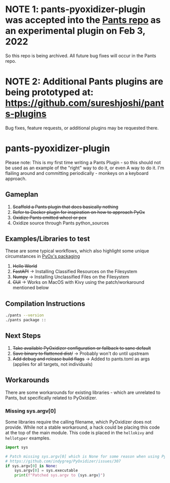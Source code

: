 # NOTE 1: pants-pyoxidizer-plugin was accepted into the [Pants repo](https://github.com/pantsbuild/pants/pull/14183) as an experimental plugin on Feb 3, 2022

So this repo is being archived. All future bug fixes will occur in the Pants repo.

# NOTE 2: Additional Pants plugins are being prototyped at: https://github.com/sureshjoshi/pants-plugins

Bug fixes, feature requests, or additional plugins may be requested there.

# pants-pyoxidizer-plugin

Please note: This is my first time writing a Pants Plugin - so this should not be used as an example of the "right" way to do it, or even A way to do it. I'm flailing around and committing periodically - monkeys on a keyboard approach.

## Gameplan

1. ~~Scaffold a Pants plugin that does basically nothing~~
2. ~~Refer to Docker plugin for inspiration on how to approach PyOx~~
3. ~~Oxidize Pants emitted wheel or pex~~
4. Oxidize source through Pants python_sources

## Examples/Libraries to test

These are some typical workflows, which also highlight some unique circumstances in [PyOx's packaging](https://pyoxidizer.readthedocs.io/en/stable/pyoxidizer_packaging_additional_files.html)

1. ~~Hello World~~
2. ~~FastAPI~~ -> Installing Classified Resources on the Filesystem
3. ~~Numpy~~ -> Installing Unclassified Files on the Filesystem
4. ~~GUI~~ -> Works on MacOS with Kivy using the patch/workaround mentioned below

## Compilation Instructions

```bash
./pants --version
./pants package ::
```

## Next Steps

1. ~~Take available PyOxidizer configuration or fallback to sane default~~
2. ~~Save binary to flattened dist/~~ -> Probably won't do until upstream
3. ~~Add debug and release build flags~~ -> Added to pants.toml as args (applies for all targets, not individuals)

## Workarounds

There are some workarounds for existing libraries - which are unrelated to Pants, but specifically related to PyOxidizer.

### Missing sys.argv[0]

Some libraries require the calling filename, which PyOxidizer does not provide. While not a stable workaround, a hack could be placing this code at the top of the main module. This code is placed in the `hellokivy` and `hellotyper` examples.

```python
import sys

# Patch missing sys.argv[0] which is None for some reason when using PyOxidizer
# https://github.com/indygreg/PyOxidizer/issues/307
if sys.argv[0] is None:
    sys.argv[0] = sys.executable
    print(f"Patched sys.argv to {sys.argv}")
```
